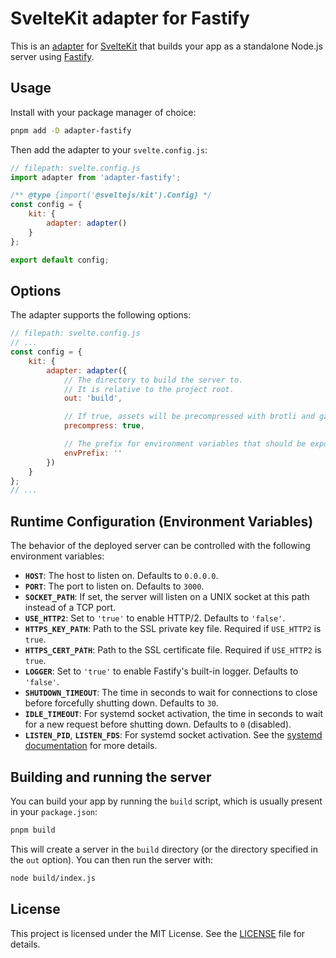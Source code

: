 # SvelteKit adapter for Fastify

This is an [adapter](https://kit.svelte.dev/docs/adapters) for [SvelteKit](https://kit.svelte.dev/) that builds your app as a standalone Node.js server using [Fastify](https://www.fastify.io/).

## Usage

Install with your package manager of choice:

```bash
pnpm add -D adapter-fastify
```

Then add the adapter to your `svelte.config.js`:

```javascript
// filepath: svelte.config.js
import adapter from 'adapter-fastify';

/** @type {import('@sveltejs/kit').Config} */
const config = {
    kit: {
        adapter: adapter()
    }
};

export default config;
```

## Options

The adapter supports the following options:

```javascript
// filepath: svelte.config.js
// ...
const config = {
    kit: {
        adapter: adapter({
            // The directory to build the server to.
            // It is relative to the project root.
            out: 'build',

            // If true, assets will be precompressed with brotli and gzip.
            precompress: true,

            // The prefix for environment variables that should be exposed to the client.
            envPrefix: ''
        })
    }
};
// ...
```

## Runtime Configuration (Environment Variables)

The behavior of the deployed server can be controlled with the following environment variables:

-   **`HOST`**: The host to listen on. Defaults to `0.0.0.0`.
-   **`PORT`**: The port to listen on. Defaults to `3000`.
-   **`SOCKET_PATH`**: If set, the server will listen on a UNIX socket at this path instead of a TCP port.
-   **`USE_HTTP2`**: Set to `'true'` to enable HTTP/2. Defaults to `'false'`.
-   **`HTTPS_KEY_PATH`**: Path to the SSL private key file. Required if `USE_HTTP2` is `true`.
-   **`HTTPS_CERT_PATH`**: Path to the SSL certificate file. Required if `USE_HTTP2` is `true`.
-   **`LOGGER`**: Set to `'true'` to enable Fastify's built-in logger. Defaults to `'false'`.
-   **`SHUTDOWN_TIMEOUT`**: The time in seconds to wait for connections to close before forcefully shutting down. Defaults to `30`.
-   **`IDLE_TIMEOUT`**: For systemd socket activation, the time in seconds to wait for a new request before shutting down. Defaults to `0` (disabled).
-   **`LISTEN_PID`**, **`LISTEN_FDS`**: For systemd socket activation. See the [systemd documentation](https://www.freedesktop.org/software/systemd/man/latest/sd_listen_fds.html) for more details.


## Building and running the server

You can build your app by running the `build` script, which is usually present in your `package.json`:

```bash
pnpm build
```

This will create a server in the `build` directory (or the directory specified in the `out` option). You can then run the server with:

```bash
node build/index.js
```

## License

This project is licensed under the MIT License. See the [LICENSE](LICENSE) file for details.